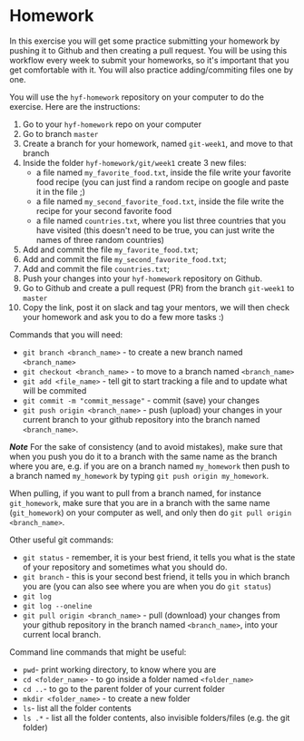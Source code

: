 # Homework

In this exercise you will get some practice submitting your homework by pushing it to Github and then creating a pull request. 
You will be using this workflow every week to submit your homeworks, so it's important that you get comfortable with it.
You will also practice adding/commiting files one by one.

You will use the `hyf-homework` repository on your computer to do the exercise. Here are the instructions:

1. Go to your `hyf-homework` repo on your computer
2. Go to branch `master`
3. Create a branch for your homework, named `git-week1`, and move to that branch
4. Inside the folder `hyf-homework/git/week1` create 3 new files:
   - a file named `my_favorite_food.txt`, inside the file write your favorite food recipe (you can just find a random recipe on google and paste it in the file ;) 
   - a file named `my_second_favorite_food.txt`, inside the file write the recipe for your second favorite food
   - a file named `countries.txt`, where you list three countries that you have visited (this doesn't need to be true, you can just write the names of three random countries)
5. Add and commit the file `my_favorite_food.txt`;
6. Add and commit the file `my_second_favorite_food.txt`;
7. Add and commit the file `countries.txt`;
8. Push your changes into your `hyf-homework` repository on Github.
9. Go to Github and create a pull request (PR) from the branch `git-week1` to `master`
10. Copy the link, post it on slack and tag your mentors, we will then check your homework and ask you to do a few more tasks :)


Commands that you will need: 
 - `git branch <branch_name>` - to create a new branch named `<branch_name>`
 - `git checkout <branch_name>` - to move to a branch named `<branch_name>`
 - `git add <file_name>` - tell git to start tracking a file and to update what will be commited
 - `git commit -m "commit_message"` - commit (save) your changes
 - `git push origin <branch_name>` - push (upload) your changes in your current branch to your github repository into the branch named `<branch_name>`.
 
 
 ***Note***
  For the sake of consistency (and to avoid mistakes), make sure that when you push you do it to a branch with the same name as the branch where you are, e.g. if you are on a branch named `my_homework` then push to a branch named `my_homework` by typing `git push origin my_homework`.
  
  When pulling, if you want to pull from a branch named, for instance `git_homework`, make sure that you are in a branch with the same name (`git_homework`) on your computer as well, and only then do `git pull origin <branch_name>`.


Other useful git commands:
 - `git status` - remember, it is your best friend, it tells you what is the state of your repository and sometimes what you should do.
 - `git branch` - this is your second best friend, it tells you in which branch you are (you can also see where you are when you do `git status`)
 - `git log`
 - `git log --oneline`
 - `git pull origin <branch_name>` - pull (download) your changes from your github repository in the branch named `<branch_name>`, into your current local branch. 

Command line commands that might be useful:
 - `pwd`- print working directory, to know where you are 
 - `cd <folder_name>` - to go inside a folder named `<folder_name>` 
 - `cd ..`- to go to the parent folder of your current folder
 - `mkdir <folder_name>` - to create a new folder
 - `ls`- list all the folder contents
 - `ls .*` - list all the folder contents, also invisible folders/files (e.g. the git folder)

